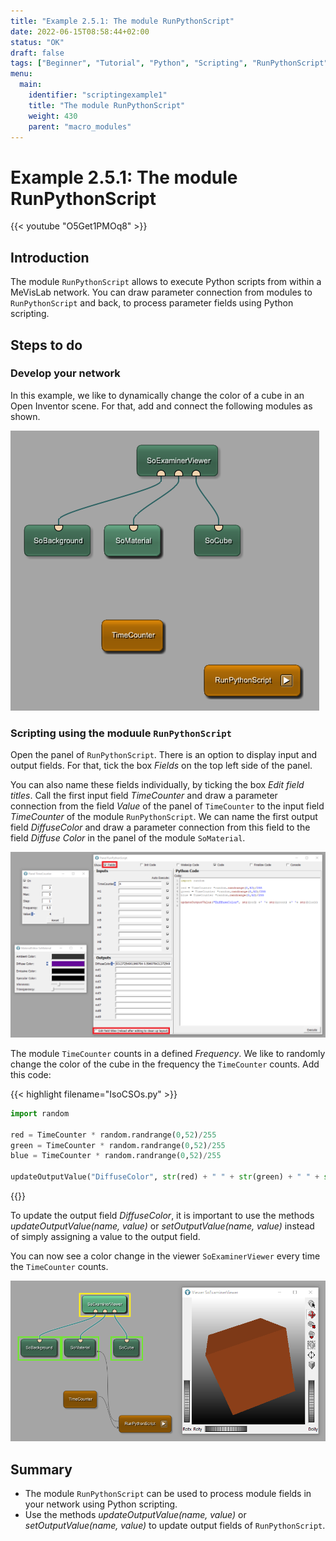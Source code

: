 ```yaml
---
title: "Example 2.5.1: The module RunPythonScript"
date: 2022-06-15T08:58:44+02:00
status: "OK"
draft: false
tags: ["Beginner", "Tutorial", "Python", "Scripting", "RunPythonScript"]
menu: 
  main:
    identifier: "scriptingexample1"
    title: "The module RunPythonScript"
    weight: 430
    parent: "macro_modules"
---
```


# Example 2.5.1: The module RunPythonScript

{{< youtube "O5Get1PMOq8" >}}

## Introduction

The module `RunPythonScript` allows to execute Python scripts from within a MeVisLab network. You can draw parameter connection from modules to `RunPythonScript` and back, to process parameter fields using Python scripting. 

## Steps to do
### Develop your network

In this example, we like to dynamically change the color of a cube in an Open Inventor scene. For that, add and connect the following modules as shown. 

![RunPythonScript Example](/images/tutorials/basicmechanics/Scripting_06.png "RunPythonScript")

### Scripting using the moduule `RunPythonScript`

Open the panel of `RunPythonScript`. There is an option to display input and output fields. For that, tick the box *Fields* on the top left side of the panel. 

You can also name these fields individually, by ticking the box *Edit field titles*. Call the first input field *TimeCounter* and draw a parameter connection from the field *Value* of the panel of `TimeCounter` to the input field *TimeCounter* of the module `RunPythonScript`.
We can name the first output field *DiffuseColor* and draw a parameter connection from this field to the field *Diffuse Color* in the panel of the module `SoMaterial`.

![TimeCounter](/images/tutorials/basicmechanics/Scripting_07.png "TimeCounter")

The module `TimeCounter` counts in a defined *Frequency*. We like to randomly change the color of the cube in the frequency the `TimeCounter` counts. Add this code:

{{< highlight filename="IsoCSOs.py" >}}
```Python
import random

red = TimeCounter * random.randrange(0,52)/255
green = TimeCounter * random.randrange(0,52)/255
blue = TimeCounter * random.randrange(0,52)/255

updateOutputValue("DiffuseColor", str(red) + " " + str(green) + " " + str(blue))
```
{{</highlight>}}

To update the output field *DiffuseColor*, it is important to use the methods *updateOutputValue(name, value)* or *setOutputValue(name, value)* instead of simply assigning a value to the output field.

You can now see a color change in the viewer `SoExaminerViewer` every time the `TimeCounter` counts.

![Triggered color change](/images/tutorials/basicmechanics/Scripting_08.png "Triggered color change")


## Summary
* The module `RunPythonScript` can be used to process module fields in your network using Python scripting.
* Use the methods *updateOutputValue(name, value)* or *setOutputValue(name, value)* to update output fields of `RunPythonScript`.